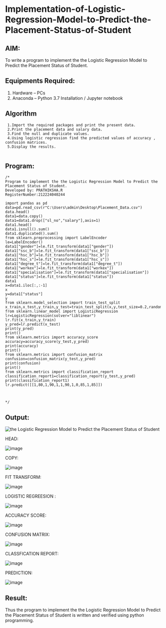 # Implementation-of-Logistic-Regression-Model-to-Predict-the-Placement-Status-of-Student

## AIM:
To write a program to implement the the Logistic Regression Model to Predict the Placement Status of Student.

## Equipments Required:
1. Hardware – PCs
2. Anaconda – Python 3.7 Installation / Jupyter notebook

## Algorithm
```
 1.Import the required packages and print the present data.
 2.Print the placement data and salary data. 
 3.Find the null and duplicate values.
 4.Using logistic regression find the predicted values of accuracy , confusion matrices. 
 5.Display the results.
 
``` 
 

## Program:
```
/*
Program to implement the the Logistic Regression Model to Predict the Placement Status of Student.
Developed by: PRATHIKSHA.R
RegisterNumber:212224040244

import pandas as pd
data=pd.read_csv(r"C:\Users\admin\Desktop\Placement_Data.csv")
data.head()
data1=data.copy()
data1=data1.drop(["sl_no","salary"],axis=1)
data1.head()
data1.isnull().sum()
data1.duplicated().sum()
from sklearn.preprocessing import LabelEncoder
le=LabelEncoder()
data1["gender"]=le.fit_transform(data1["gender"])
data1["ssc_b"]=le.fit_transform(data1["ssc_b"])
data1["hsc_b"]=le.fit_transform(data1["hsc_b"])
data1["hsc_s"]=le.fit_transform(data1["hsc_s"])
data1["degree_t"]=le.fit_transform(data1["degree_t"])
data1["workex"]=le.fit_transform(data1["workex"])
data1["specialisation"]=le.fit_transform(data1["specialisation"])
data1["status"]=le.fit_transform(data1["status"])
data1
x=data1.iloc[:,:-1]
x
y=data1["status"]
y
from sklearn.model_selection import train_test_split
x_train,x_test,y_train,y_test=train_test_split(x,y,test_size=0.2,random_state=0)
from sklearn.linear_model import LogisticRegression
lr=LogisticRegression(solver="liblinear")
lr.fit(x_train,y_train)
y_pred=lr.predict(x_test)
print(y_pred)
print()
from sklearn.metrics import accuracy_score
accuracy=accuracy_score(y_test,y_pred)
print(accuracy)
print()
from sklearn.metrics import confusion_matrix
confusion=confusion_matrix(y_test,y_pred)
print(confusion)
print()
from sklearn.metrics import classification_report
classification_report1=classification_report(y_test,y_pred)
print(classification_report1)
lr.predict([[1,80,1,90,1,1,90,1,0,85,1,85]])


 
*/
```

## Output:
![the Logistic Regression Model to Predict the Placement Status of Student](sam.png)

HEAD:

![image](https://github.com/user-attachments/assets/707d1115-48c9-49bc-8fda-6b54cd5836c5)


COPY:

![image](https://github.com/user-attachments/assets/ee9e2487-419e-4a68-9018-9bf54194c090)


FIT TRANSFORM:

![image](https://github.com/user-attachments/assets/546e26af-4a8e-4e4a-9e88-a38de574ac11)


LOGISTIC REGREESION :

![image](https://github.com/user-attachments/assets/4d3ff3f6-e7bf-4785-a267-f768175e2e04)


ACCURACY SCORE:

![image](https://github.com/user-attachments/assets/6aae5311-0f16-4f35-abde-f6d4f64be24c)


CONFUSION MATRIX:

![image](https://github.com/user-attachments/assets/8fca4442-92d2-40bb-aae7-588eaecb5794)


CLASSFICATION REPORT:

![image](https://github.com/user-attachments/assets/7cd6dfde-af5c-4ddb-97f8-2ff211924bc8)


PREDICTION:

![image](https://github.com/user-attachments/assets/5b947290-9ac8-47cb-a462-105c5ca9fc0d)










## Result:
Thus the program to implement the the Logistic Regression Model to Predict the Placement Status of Student is written and verified using python programming.
